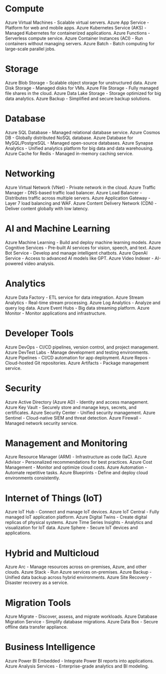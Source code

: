 # Compute
Azure Virtual Machines - Scalable virtual servers.
Azure App Service - Platform for web and mobile apps.
Azure Kubernetes Service (AKS) - Managed Kubernetes for containerized applications.
Azure Functions - Serverless compute service.
Azure Container Instances (ACI) - Run containers without managing servers.
Azure Batch - Batch computing for large-scale parallel jobs.

# Storage
Azure Blob Storage - Scalable object storage for unstructured data.
Azure Disk Storage - Managed disks for VMs.
Azure File Storage - Fully managed file shares in the cloud.
Azure Data Lake Storage - Storage optimized for big data analytics.
Azure Backup - Simplified and secure backup solutions.

# Database
Azure SQL Database - Managed relational database service.
Azure Cosmos DB - Globally distributed NoSQL database.
Azure Database for MySQL/PostgreSQL - Managed open-source databases.
Azure Synapse Analytics - Unified analytics platform for big data and data warehousing.
Azure Cache for Redis - Managed in-memory caching service.

# Networking
Azure Virtual Network (VNet) - Private network in the cloud.
Azure Traffic Manager - DNS-based traffic load balancer.
Azure Load Balancer - Distributes traffic across multiple servers.
Azure Application Gateway - Layer 7 load balancing and WAF.
Azure Content Delivery Network (CDN) - Deliver content globally with low latency.

# AI and Machine Learning
Azure Machine Learning - Build and deploy machine learning models.
Azure Cognitive Services - Pre-built AI services for vision, speech, and text.
Azure Bot Service - Develop and manage intelligent chatbots.
Azure OpenAI Service - Access to advanced AI models like GPT.
Azure Video Indexer - AI-powered video analysis.

# Analytics
Azure Data Factory - ETL service for data integration.
Azure Stream Analytics - Real-time stream processing.
Azure Log Analytics - Analyze and query log data.
Azure Event Hubs - Big data streaming platform.
Azure Monitor - Monitor applications and infrastructure.

# Developer Tools
Azure DevOps - CI/CD pipelines, version control, and project management.
Azure DevTest Labs - Manage development and testing environments.
Azure Pipelines - CI/CD automation for app deployment.
Azure Repos - Cloud-hosted Git repositories.
Azure Artifacts - Package management service.

# Security
Azure Active Directory (Azure AD) - Identity and access management.
Azure Key Vault - Securely store and manage keys, secrets, and certificates.
Azure Security Center - Unified security management.
Azure Sentinel - Cloud-native SIEM and threat detection.
Azure Firewall - Managed network security service.

# Management and Monitoring
Azure Resource Manager (ARM) - Infrastructure as code (IaC).
Azure Advisor - Personalized recommendations for best practices.
Azure Cost Management - Monitor and optimize cloud costs.
Azure Automation - Automate repetitive tasks.
Azure Blueprints - Define and deploy cloud environments consistently.

# Internet of Things (IoT)
Azure IoT Hub - Connect and manage IoT devices.
Azure IoT Central - Fully managed IoT application platform.
Azure Digital Twins - Create digital replicas of physical systems.
Azure Time Series Insights - Analytics and visualization for IoT data.
Azure Sphere - Secure IoT devices and applications.

# Hybrid and Multicloud
Azure Arc - Manage resources across on-premises, Azure, and other clouds.
Azure Stack - Run Azure services on-premises.
Azure Backup - Unified data backup across hybrid environments.
Azure Site Recovery - Disaster recovery as a service.

# Migration Tools
Azure Migrate - Discover, assess, and migrate workloads.
Azure Database Migration Service - Simplify database migrations.
Azure Data Box - Secure offline data transfer appliance.

# Business Intelligence
Azure Power BI Embedded - Integrate Power BI reports into applications.
Azure Analysis Services - Enterprise-grade analytics and BI modeling.